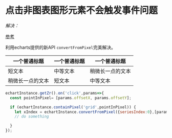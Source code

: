 # 点击非图表图形元素不会触发事件问题

*解决：*

[参考](https://blog.csdn.net/smk108/article/details/78482154)

利用echarts提供的新API `convertFromPixel`完美解决。

| 一个普通标题 | 一个普通标题 | 一个普通标题 |
| ------ | ------ | ------ |
| 短文本 | 中等文本 | 稍微长一点的文本 |
| 稍微长一点的文本 | 短文本 | 中等文本 |

```js
echartInstance.getZr().on('click',params=>{
  const pointInPixel= [params.offsetX, params.offsetY];

  if (echartInstance.containPixel('grid',pointInPixel)) {
    let xIndex = echartInstance.convertFromPixel({seriesIndex:0},[params.offsetX, params.offsetY])[0];
    // do something

  }
});
```